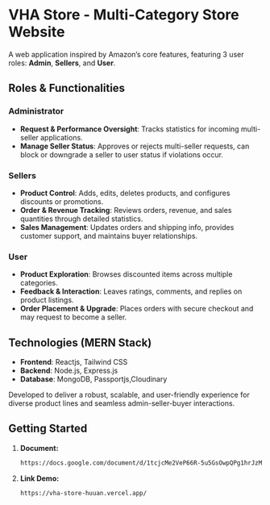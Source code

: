 # VHA Store - Multi-Category Store Website 

A web application inspired by Amazon’s core features, featuring 3 user roles: **Admin**, **Sellers**, and **User**.

## Roles & Functionalities

### Administrator
- **Request & Performance Oversight**: Tracks statistics for incoming multi-seller applications.  
- **Manage Seller Status**: Approves or rejects multi-seller requests, can block or downgrade a seller to user status if violations occur.

### Sellers
- **Product Control**: Adds, edits, deletes products, and configures discounts or promotions.  
- **Order & Revenue Tracking**: Reviews orders, revenue, and sales quantities through detailed statistics.  
- **Sales Management**: Updates orders and shipping info, provides customer support, and maintains buyer relationships.

### User
- **Product Exploration**: Browses discounted items across multiple categories.  
- **Feedback & Interaction**: Leaves ratings, comments, and replies on product listings.  
- **Order Placement & Upgrade**: Places orders with secure checkout and may request to become a seller.

## Technologies (MERN Stack)

- **Frontend**: Reactjs, Tailwind CSS    
- **Backend**: Node.js, Express.js  
- **Database**: MongoDB, Passportjs,Cloudinary  

Developed to deliver a robust, scalable, and user-friendly experience for diverse product lines and seamless admin-seller-buyer interactions.

## Getting Started

1. **Document:**
   ```bash
   https://docs.google.com/document/d/1tcjcMe2VeP66R-5u5GsOwpQPg1hrJzMc/edit
2. **Link Demo:**
   ```bash
   https://vha-store-huuan.vercel.app/  

